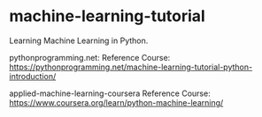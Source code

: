 # machine-learning-tutorial
Learning Machine Learning in Python.

pythonprogramming.net:
Reference Course: https://pythonprogramming.net/machine-learning-tutorial-python-introduction/

applied-machine-learning-coursera
Reference Course: https://www.coursera.org/learn/python-machine-learning/
